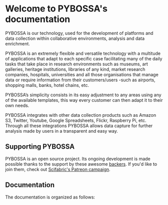 Welcome to PYBOSSA's documentation
==================================

PYBOSSA is our technology, used for the development of platforms and
data collection within collaborative environments, analysis and data
enrichment.

PYBOSSA is an extremely flexible and versatile technology with a
multitude of applications that adapt to each specific case facilitating
many of the daily tasks that take place in research environments such as
museums, art galleries, heritage institutions, libraries of any kind,
market research companies, hospitals, universities and all those
organisations that manage data or require information from their
customers/users -such as airports, shopping malls, banks, hotel chains,
etc.

PYBOSSA’s simplicity consists in its easy adjustment to any areas using
any of the available templates, this way every customer can then adapt
it to their own needs.

PYBOSSA integrates with other data collection products such as Amazon
S3, Twitter, Youtube, Google Spreadsheets, Flickr, Raspberry Pi, etc.
Through all these integrations PYBOSSA allows data capture for further
analysis made by users in a transparent and easy way.

Supporting PYBOSSA
------------------

PYBOSSA is an open source project. Its ongoing development is made
possible thanks to the support by these awesome
[backers](https://github.com/Scifabric/pybossa/blob/master/BACKERS.md).
If you'd like to join them, check out [Scifabric's Patreon
campaign](https://www.patreon.com/scifabric).

Documentation
-------------

The documentation is organized as follows:
